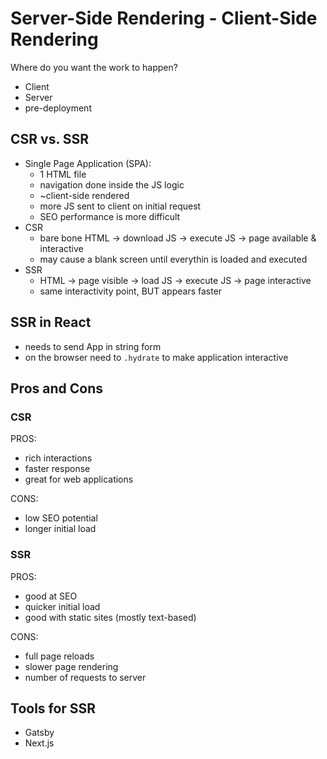 # Server-Side Rendering - Client-Side Rendering

Where do you want the work to happen?

- Client
- Server
- pre-deployment

## CSR vs. SSR

- Single Page Application (SPA):
  - 1 HTML file
  - navigation done inside the JS logic
  - ~client-side rendered
  - more JS sent to client on initial request
  - SEO performance is more difficult
- CSR
  - bare bone HTML -> download JS -> execute JS -> page available & interactive
  - may cause a blank screen until everythin is loaded and executed
- SSR
  - HTML -> page visible -> load JS -> execute JS -> page interactive
  - same interactivity point, BUT appears faster

## SSR in React

- needs to send App in string form
- on the browser need to `.hydrate` to make application interactive

## Pros and Cons

### CSR

PROS:

- rich interactions
- faster response
- great for web applications

CONS:

- low SEO potential
- longer initial load

### SSR

PROS:

- good at SEO
- quicker initial load
- good with static sites (mostly text-based)

CONS:

- full page reloads
- slower page rendering
- number of requests to server

## Tools for SSR

- Gatsby
- Next.js
